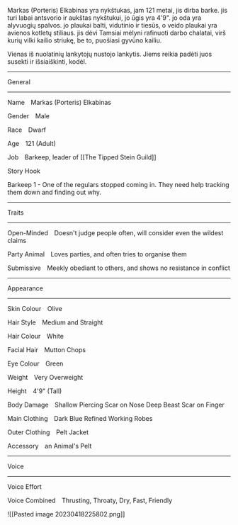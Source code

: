 Markas (Porteris) Elkabinas yra nykštukas, jam 121 metai, jis dirba barke. jis turi labai antsvorio ir aukštas nykštukui, jo ūgis yra 4'9". jo oda yra alyvuogių spalvos. jo plaukai balti, vidutinio ir tiesūs, o veido plaukai yra avienos kotletų stiliaus. jis dėvi Tamsiai mėlyni rafinuoti darbo chalatai, virš kurių vilki kailio striukę, be to, puošiasi gyvūno kailiu. 

Vienas iš nuolatinių lankytojų nustojo lankytis. Jiems reikia padėti juos susekti ir išsiaiškinti, kodėl.

---

General

---

Name Markas (Porteris) Elkabinas

Gender Male

Race Dwarf

Age 121 (Adult)

Job Barkeep, leader of [[The Tipped Stein Guild]]

Story Hook 

Barkeep 1 - One of the regulars stopped coming in. They need help tracking them down and finding out why.

---

Traits

---

Open-Minded Doesn't judge people often, will consider even the wildest claims

Party Animal Loves parties, and often tries to organise them

Submissive Meekly obediant to others, and shows no resistance in conflict

---

Appearance

---

Skin Colour Olive

Hair Style Medium and Straight

Hair Colour White

Facial Hair Mutton Chops

Eye Colour Green

Weight Very Overweight

Height 4'9" (Tall)

Body Damage Shallow Piercing Scar on Nose
Deep Beast Scar on Finger

Main Clothing Dark Blue Refined Working Robes

Outer Clothing Pelt Jacket

Accessory an Animal's Pelt

---

Voice

---

Voice Effort 

Voice Combined Thrusting, Throaty, Dry, Fast, Friendly


![[Pasted image 20230418225802.png]]